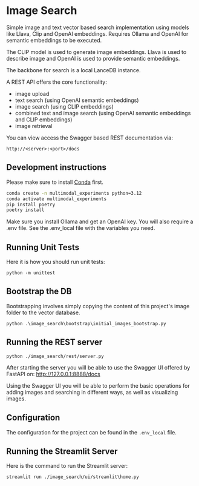 # Image Search

Simple image and text vector based search implementation using models like Llava, Clip and OpenAI embeddings. Requires Ollama and OpenAI for semantic embeddings to be executed.

The CLIP model is used to generate image embeddings. Llava is used to describe image and OpenAI is used to provide semantic embeddings.

The backbone for search is a local LanceDB instance.

A REST API offers the core functionality:

- image upload
- text search (using OpenAI semantic embeddings)
- image search (using CLIP embeddings)
- combined text and image search (using OpenAI semantic embeddings and CLIP embeddings)
- image retrieval

You can view access the Swagger based REST documentation via:

```
http://<server>:<port>/docs
```

## Development instructions

Please make sure to install [Conda](https://conda.io/projects/conda/en/latest/user-guide/install/index.html) first.

```bash
conda create -n multimodal_experiments python=3.12
conda activate multimodal_experiments
pip install poetry
poetry install
```

Make sure you install Ollama and get an OpenAI key. You will also require a .env file. See the .env_local file with the variables you need.

## Running Unit Tests

Here it is how you should run unit tests:

```
python -m unittest
```

## Bootstrap the DB

Bootstrapping involves simply copying the content of this project's image folder to the vector database.

```
python .\image_search\bootstrap\initial_images_bootstrap.py
```

## Running the REST server

```
python ./image_search/rest/server.py
```

After starting the server you will be able to use the Swagger UI offered by FastAPI on: 
http://127.0.0.1:8888/docs

Using the Swagger UI you will be able to perform the basic operations for adding images and searching in different ways, as well as visualizing images.

## Configuration

The configuration for the project can be found in the `.env_local` file.

## Running the Streamlit Server

Here is the command to run the Streamlit server:

```
streamlit run ./image_search/ui/streamlit\home.py
```